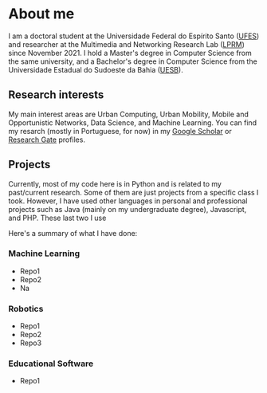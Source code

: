 # About me

I am a doctoral student at the Universidade Federal do Espírito Santo ([UFES](https://informatica.ufes.br/pt-br/pos-graduacao/PPGI)) and researcher at the Multimedia and Networking Research Lab ([LPRM](https://lprm.inf.ufes.br/)) since November 2021. I hold a Master's degree in Computer Science from the same university, and a Bachelor's degree in Computer Science from the Universidade Estadual do Sudoeste da Bahia ([UESB](http://www.uesb.br/)). 

## Research interests

My main interest areas are Urban Computing, Urban Mobility, Mobile and Opportunistic Networks, Data Science, and Machine Learning. You can find my resarch (mostly in Portuguese, for now) in my [Google Scholar](https://scholar.google.com/citations?user=6-8aD00AAAAJ&hl=en) or [Research Gate](https://www.researchgate.net/profile/Iran-Ribeiro) profiles.


## Projects

Currently, most of my code here is in Python and is related to my past/current research. Some of them are just projects from a specific class I took. However, I have used other languages in personal and professional projects such as Java (mainly on my undergraduate degree), Javascript, and PHP. These last two I use

Here's a summary of what I have done:

### Machine Learning

- Repo1
- Repo2
- Na

### Robotics

- Repo1
- Repo2
- Repo3

### Educational Software

- Repo1



<!--
**ifribeiro/ifribeiro** is a ✨ _special_ ✨ repository because its `README.md` (this file) appears on your GitHub profile.

Here are some ideas to get you started:

- 🔭 I’m currently working on ...
- 🌱 I’m currently learning ...
- 👯 I’m looking to collaborate on ...
- 🤔 I’m looking for help with ...
- 💬 Ask me about ...
- 📫 How to reach me: ...
- 😄 Pronouns: ...
- ⚡ Fun fact: ...
-->
